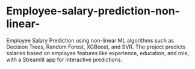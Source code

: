 # Employee-salary-prediction-non-linear-
Employee Salary Prediction using non-linear ML algorithms such as Decision Trees, Random Forest, XGBoost, and SVR. The project predicts salaries based on employee features like experience, education, and role, with a Streamlit app for interactive predictions.
